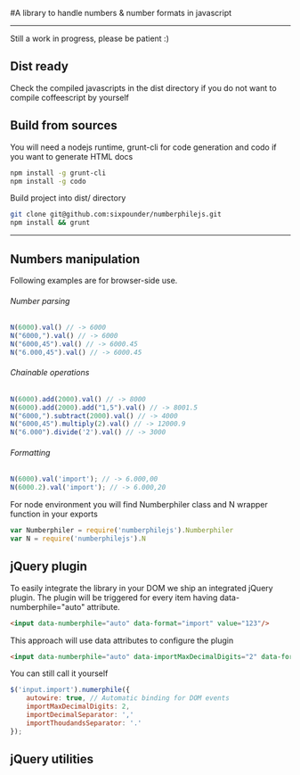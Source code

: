 #A library to handle numbers & number formats in javascript
___
Still a work in progress, please be patient :)

## Dist ready
Check the compiled javascripts in the dist directory if you do not want to compile coffeescript by yourself

## Build from sources
You will need a nodejs runtime, grunt-cli for code generation and codo if you want to generate HTML docs
```bash
npm install -g grunt-cli
npm install -g codo
```
Build project into dist/ directory
```bash
git clone git@github.com:sixpounder/numberphilejs.git
npm install && grunt
```
___
## Numbers manipulation

Following examples are for browser-side use.

###### Number parsing
```javascript
N(6000).val() // -> 6000
N("6000,").val() // -> 6000
N("6000,45").val() // -> 6000.45
N("6.000,45").val() // -> 6000.45
```

###### Chainable operations
```javascript
N(6000).add(2000).val() // -> 8000
N(6000).add(2000).add("1,5").val() // -> 8001.5
N("6000,").subtract(2000).val() // -> 4000
N("6000,45").multiply(2).val() // -> 12000.9
N("6.000").divide('2').val() // -> 3000
```

###### Formatting
```javascript
N(6000).val('import'); // -> 6.000,00
N(6000.2).val('import'); // -> 6.000,20
```

For node environment you will find Numberphiler class and N wrapper function in your exports
```javascript
var Numberphiler = require('numberphilejs').Numberphiler
var N = require('numberphilejs').N
```

## jQuery plugin
To easily integrate the library in your DOM we ship an integrated jQuery plugin. The plugin will be triggered for every item having data-numberphile="auto" attribute.

```html
<input data-numberphile="auto" data-format="import" value="123"/>
```

This approach will use data attributes to configure the plugin

```html
<input data-numberphile="auto" data-importMaxDecimalDigits="2" data-format="import" value="123"/>
```

You can still call it yourself

```javascript
$('input.import').numerphile({
    autowire: true, // Automatic binding for DOM events
    importMaxDecimalDigits: 2,
    importDecimalSeparator: ','
    importThoudandsSeparator: '.'
});
```

## jQuery utilities